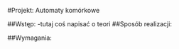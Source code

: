 #Projekt: Automaty komórkowe

##Wstęp:
-tutaj coś napisać o teori
##Sposób realizacji:

##Wymagania: